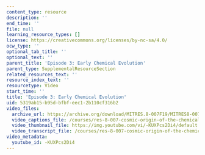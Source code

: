 ```yaml
---
content_type: resource
description: ''
end_time: ''
file: null
learning_resource_types: []
license: https://creativecommons.org/licenses/by-nc-sa/4.0/
ocw_type: ''
optional_tab_title: ''
optional_text: ''
parent_title: 'Episode 3: Early Chemical Evolution'
parent_type: SupplementalResourceSection
related_resources_text: ''
resource_index_text: ''
resourcetype: Video
start_time: ''
title: 'Episode 3: Early Chemical Evolution'
uid: 5319ab15-b95d-bfbf-eec1-2b110cf316b2
video_files:
  archive_url: https://archive.org/download/MITRES.8-007F19/MITRES8-007F19_ep03_300k.mp4
  video_captions_file: /courses/res-8-007-cosmic-origin-of-the-chemical-elements-fall-2019/5d7f065546a45cbc96da2d11a0ff6b22_-KUXPcs2Di4.vtt
  video_thumbnail_file: https://img.youtube.com/vi/-KUXPcs2Di4/default.jpg
  video_transcript_file: /courses/res-8-007-cosmic-origin-of-the-chemical-elements-fall-2019/eb7d88d72b0f0566fb3ef66b8bdd5fff_-KUXPcs2Di4.pdf
video_metadata:
  youtube_id: -KUXPcs2Di4
---
```

